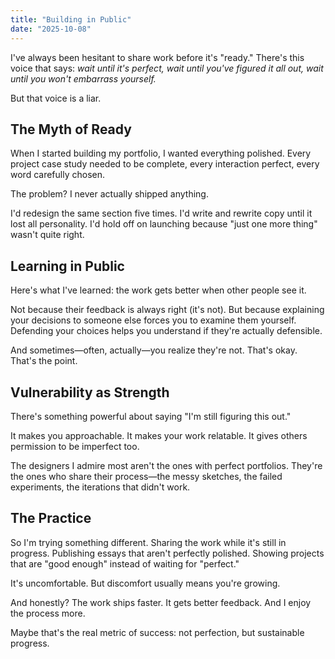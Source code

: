 ```yaml
---
title: "Building in Public"
date: "2025-10-08"
---
```


I've always been hesitant to share work before it's "ready." There's this voice that says: *wait until it's perfect, wait until you've figured it all out, wait until you won't embarrass yourself.*

But that voice is a liar.

## The Myth of Ready

When I started building my portfolio, I wanted everything polished. Every project case study needed to be complete, every interaction perfect, every word carefully chosen.

The problem? I never actually shipped anything.

I'd redesign the same section five times. I'd write and rewrite copy until it lost all personality. I'd hold off on launching because "just one more thing" wasn't quite right.

## Learning in Public

Here's what I've learned: the work gets better when other people see it.

Not because their feedback is always right (it's not). But because explaining your decisions to someone else forces you to examine them yourself. Defending your choices helps you understand if they're actually defensible.

And sometimes—often, actually—you realize they're not. That's okay. That's the point.

## Vulnerability as Strength

There's something powerful about saying "I'm still figuring this out."

It makes you approachable. It makes your work relatable. It gives others permission to be imperfect too.

The designers I admire most aren't the ones with perfect portfolios. They're the ones who share their process—the messy sketches, the failed experiments, the iterations that didn't work.

## The Practice

So I'm trying something different. Sharing the work while it's still in progress. Publishing essays that aren't perfectly polished. Showing projects that are "good enough" instead of waiting for "perfect."

It's uncomfortable. But discomfort usually means you're growing.

And honestly? The work ships faster. It gets better feedback. And I enjoy the process more.

Maybe that's the real metric of success: not perfection, but sustainable progress.


